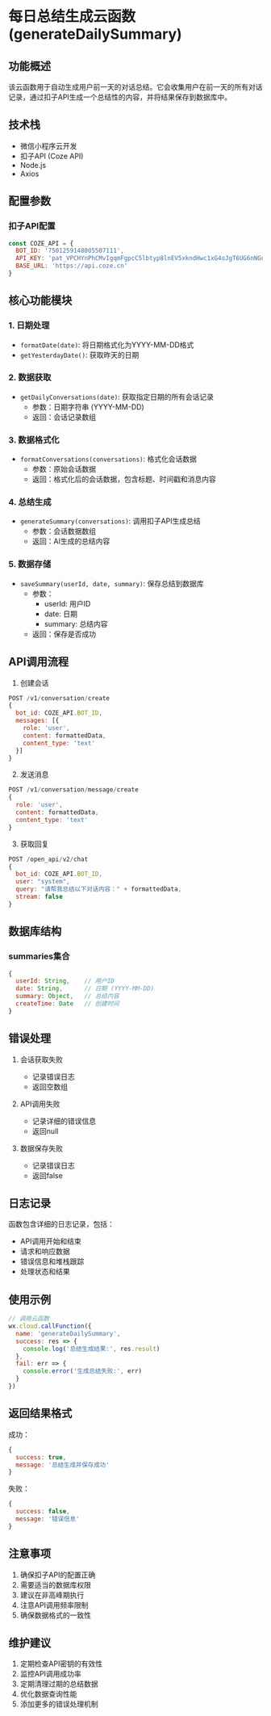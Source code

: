 # 每日总结生成云函数 (generateDailySummary)

## 功能概述

该云函数用于自动生成用户前一天的对话总结。它会收集用户在前一天的所有对话记录，通过扣子API生成一个总结性的内容，并将结果保存到数据库中。

## 技术栈

- 微信小程序云开发
- 扣子API (Coze API)
- Node.js
- Axios

## 配置参数

### 扣子API配置
```javascript
const COZE_API = {
  BOT_ID: '7501259148005507111',
  API_KEY: 'pat_VPCHYnPhCMvIgqmFgpcC5lbtyp8lnEV5xkndHwc1xG4oJgT6UG6nNGuDHKZGZKxu',
  BASE_URL: 'https://api.coze.cn'
}
```

## 核心功能模块

### 1. 日期处理
- `formatDate(date)`: 将日期格式化为YYYY-MM-DD格式
- `getYesterdayDate()`: 获取昨天的日期

### 2. 数据获取
- `getDailyConversations(date)`: 获取指定日期的所有会话记录
  - 参数：日期字符串 (YYYY-MM-DD)
  - 返回：会话记录数组

### 3. 数据格式化
- `formatConversations(conversations)`: 格式化会话数据
  - 参数：原始会话数据
  - 返回：格式化后的会话数据，包含标题、时间戳和消息内容

### 4. 总结生成
- `generateSummary(conversations)`: 调用扣子API生成总结
  - 参数：会话数据数组
  - 返回：AI生成的总结内容

### 5. 数据存储
- `saveSummary(userId, date, summary)`: 保存总结到数据库
  - 参数：
    - userId: 用户ID
    - date: 日期
    - summary: 总结内容
  - 返回：保存是否成功

## API调用流程

1. 创建会话
```javascript
POST /v1/conversation/create
{
  bot_id: COZE_API.BOT_ID,
  messages: [{
    role: 'user',
    content: formattedData,
    content_type: 'text'
  }]
}
```

2. 发送消息
```javascript
POST /v1/conversation/message/create
{
  role: 'user',
  content: formattedData,
  content_type: 'text'
}
```

3. 获取回复
```javascript
POST /open_api/v2/chat
{
  bot_id: COZE_API.BOT_ID,
  user: "system",
  query: "请帮我总结以下对话内容：" + formattedData,
  stream: false
}
```

## 数据库结构

### summaries集合
```javascript
{
  userId: String,    // 用户ID
  date: String,      // 日期 (YYYY-MM-DD)
  summary: Object,   // 总结内容
  createTime: Date   // 创建时间
}
```

## 错误处理

1. 会话获取失败
   - 记录错误日志
   - 返回空数组

2. API调用失败
   - 记录详细的错误信息
   - 返回null

3. 数据保存失败
   - 记录错误日志
   - 返回false

## 日志记录

函数包含详细的日志记录，包括：
- API调用开始和结束
- 请求和响应数据
- 错误信息和堆栈跟踪
- 处理状态和结果

## 使用示例

```javascript
// 调用云函数
wx.cloud.callFunction({
  name: 'generateDailySummary',
  success: res => {
    console.log('总结生成结果:', res.result)
  },
  fail: err => {
    console.error('生成总结失败:', err)
  }
})
```

## 返回结果格式

成功：
```javascript
{
  success: true,
  message: '总结生成并保存成功'
}
```

失败：
```javascript
{
  success: false,
  message: '错误信息'
}
```

## 注意事项

1. 确保扣子API的配置正确
2. 需要适当的数据库权限
3. 建议在非高峰期执行
4. 注意API调用频率限制
5. 确保数据格式的一致性

## 维护建议

1. 定期检查API密钥的有效性
2. 监控API调用成功率
3. 定期清理过期的总结数据
4. 优化数据查询性能
5. 添加更多的错误处理机制 
